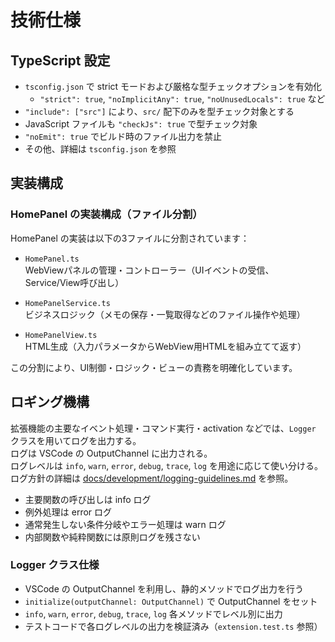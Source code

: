# 技術仕様

## TypeScript 設定

- `tsconfig.json` で strict モードおよび厳格な型チェックオプションを有効化
  - `"strict": true`, `"noImplicitAny": true`, `"noUnusedLocals": true` など
- `"include": ["src"]` により、`src/` 配下のみを型チェック対象とする
- JavaScript ファイルも `"checkJs": true` で型チェック対象
- `"noEmit": true` でビルド時のファイル出力を禁止
- その他、詳細は `tsconfig.json` を参照

## 実装構成

### HomePanel の実装構成（ファイル分割）

HomePanel の実装は以下の3ファイルに分割されています：

- `HomePanel.ts`  
  WebViewパネルの管理・コントローラー（UIイベントの受信、Service/View呼び出し）

- `HomePanelService.ts`  
  ビジネスロジック（メモの保存・一覧取得などのファイル操作や処理）

- `HomePanelView.ts`  
  HTML生成（入力パラメータからWebView用HTMLを組み立てて返す）

この分割により、UI制御・ロジック・ビューの責務を明確化しています。

## ロギング機構

拡張機能の主要なイベント処理・コマンド実行・activation などでは、`Logger` クラスを用いてログを出力する。  
ログは VSCode の OutputChannel に出力される。  
ログレベルは `info`, `warn`, `error`, `debug`, `trace`, `log` を用途に応じて使い分ける。  
ログ方針の詳細は [docs/development/logging-guidelines.md](../development/logging-guidelines.md) を参照。

- 主要関数の呼び出しは info ログ
- 例外処理は error ログ
- 通常発生しない条件分岐やエラー処理は warn ログ
- 内部関数や純粋関数には原則ログを残さない

### Logger クラス仕様

- VSCode の OutputChannel を利用し、静的メソッドでログ出力を行う
- `initialize(outputChannel: OutputChannel)` で OutputChannel をセット
- `info`, `warn`, `error`, `debug`, `trace`, `log` 各メソッドでレベル別に出力
- テストコードで各ログレベルの出力を検証済み（`extension.test.ts` 参照）
